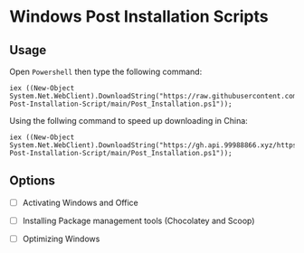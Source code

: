 # Windows Post Installation Scripts

## Usage
Open `Powershell` then type the following command:
```
iex ((New-Object System.Net.WebClient).DownloadString("https://raw.githubusercontent.com/fihyer/Windows-Post-Installation-Script/main/Post_Installation.ps1"));
```

Using the follwing command to speed up downloading in China:
```
iex ((New-Object System.Net.WebClient).DownloadString("https://gh.api.99988866.xyz/https://raw.githubusercontent.com/fihyer/Windows-Post-Installation-Script/main/Post_Installation.ps1"));
```
## Options

- [ ] Activating Windows and Office

- [ ] Installing Package management tools (Chocolatey and Scoop)

- [ ] Optimizing Windows